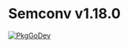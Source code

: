 # Semconv v1.18.0

[![PkgGoDev](https://pkg.go.dev/badge/go.opentelemetry.io/otel/semconv/v1.18.0)](https://pkg.go.dev/go.opentelemetry.io/otel/semconv/v1.18.0)
